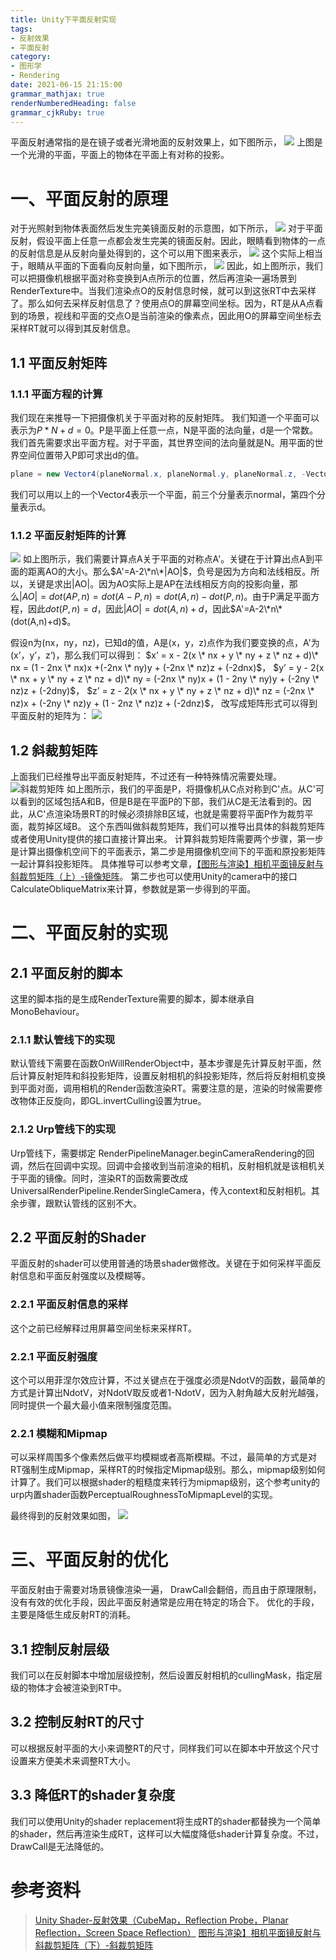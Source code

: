 ```yaml
---
title: Unity下平面反射实现
tags: 
- 反射效果
- 平面反射
category: 
- 图形学
- Rendering
date: 2021-06-15 21:15:00
grammar_mathjax: true
renderNumberedHeading: false
grammar_cjkRuby: true
---
```


平面反射通常指的是在镜子或者光滑地面的反射效果上，如下图所示，
![](https://raw.githubusercontent.com/xpc-yx/markdown_img/master/小书匠/平面反射示意图.jpg)
上图是一个光滑的平面，平面上的物体在平面上有对称的投影。

# 一、平面反射的原理
对于光照射到物体表面然后发生完美镜面反射的示意图，如下所示，
![](https://raw.githubusercontent.com/xpc-yx/markdown_img/master/小书匠/镜面反射.png)
对于平面反射，假设平面上任意一点都会发生完美的镜面反射。因此，眼睛看到物体的一点的反射信息是从反射向量处得到的，这个可以用下图来表示，
![](https://raw.githubusercontent.com/xpc-yx/markdown_img/master/小书匠/视线反射方向.png)
这个实际上相当于，眼睛从平面的下面看向反射向量，如下图所示，
![](https://raw.githubusercontent.com/xpc-yx/markdown_img/master/小书匠/平面反射原理.png)
因此，如上图所示，我们可以把摄像机根据平面对称变换到A点所示的位置，然后再渲染一遍场景到RenderTexture中。当我们渲染点O的反射信息时候，就可以到这张RT中去采样了。那么如何去采样反射信息了？使用点O的屏幕空间坐标。因为，RT是从A点看到的场景，视线和平面的交点O是当前渲染的像素点，因此用O的屏幕空间坐标去采样RT就可以得到其反射信息。

## 1.1 平面反射矩阵
### 1.1.1 平面方程的计算
我们现在来推导一下把摄像机关于平面对称的反射矩阵。
我们知道一个平面可以表示为$P*N+d=0$。P是平面上任意一点，N是平面的法向量，d是一个常数。我们首先需要求出平面方程。对于平面，其世界空间的法向量就是N。用平面的世界空间位置带入P即可求出d的值。
``` csharp
plane = new Vector4(planeNormal.x, planeNormal.y, planeNormal.z, -Vector3.Dot(planeNormal, planePosition) - Offset);
```
我们可以用以上的一个Vector4表示一个平面，前三个分量表示normal，第四个分量表示d。

### 1.1.2 平面反射矩阵的计算
![](https://raw.githubusercontent.com/xpc-yx/markdown_img/master/小书匠/平面反射矩阵推导.jpg)
如上图所示，我们需要计算点A关于平面的对称点A'。关键在于计算出点A到平面的距离AO的大小。那么$A'=A-2\*n\*|AO|$，负号是因为方向和法线相反。所以，关键是求出|AO|。因为AO实际上是AP在法线相反方向的投影向量，那么$|AO|=dot(AP,n)=dot(A-P,n)=dot(A,n)-dot(P,n)$。由于P满足平面方程，因此$dot(P,n)=d$，因此$|AO|=dot(A,n)+d$，因此$A'=A-2\*n\*(dot(A,n)+d)$。

假设n为(nx，ny，nz)，已知d的值，A是(x，y，z)点作为我们要变换的点，A'为(x’，y’，z‘)，那么我们可以得到：
$x’ = x - 2(x \* nx + y \* ny + z \* nz + d)\* nx = (1 - 2nx \* nx)x +(-2nx \* ny)y + (-2nx \* nz)z + (-2dnx)$，
$y’ = y - 2(x \* nx + y \* ny + z \* nz + d)\* ny = (-2nx \* ny)x + (1 - 2ny \* ny)y + (-2ny \* nz)z + (-2dny)$，
$z’ = z - 2(x \* nx + y \* ny + z \* nz + d)\* nz = (-2nx \* nz)x  + (-2ny \* nz)y + (1 - 2nz \* nz)z + (-2dnz)$，
改写成矩阵形式可以得到平面反射的矩阵为：
![](https://raw.githubusercontent.com/xpc-yx/markdown_img/master/小书匠/平面反射矩阵.jpg)

## 1.2 斜裁剪矩阵
上面我们已经推导出平面反射矩阵，不过还有一种特殊情况需要处理。
![斜裁剪矩阵](https://raw.githubusercontent.com/xpc-yx/markdown_img/master/小书匠/斜裁剪矩阵.jpg)
如上图所示，我们的平面是P，将摄像机从C点对称到C'点。从C'可以看到的区域包括A和B，但是B是在平面P的下部，我们从C是无法看到的。因此，从C'点渲染场景RT的时候必须排除B区域，也就是需要将平面P作为裁剪平面，裁剪掉区域B。
这个东西叫做斜裁剪矩阵，我们可以推导出具体的斜裁剪矩阵或者使用Unity提供的接口直接计算出来。
计算斜裁剪矩阵需要两个步骤，第一步是计算出摄像机空间下的平面表示，第二步是用摄像机空间下的平面和原投影矩阵一起计算斜投影矩阵。
具体推导可以参考文章，[【图形与渲染】相机平面镜反射与斜裁剪矩阵（上）-镜像矩阵](https://blog.csdn.net/mobilebbki399/article/details/79491825)。
第二步也可以使用Unity的camera中的接口CalculateObliqueMatrix来计算，参数就是第一步得到的平面。

# 二、平面反射的实现

## 2.1 平面反射的脚本
这里的脚本指的是生成RenderTexture需要的脚本，脚本继承自MonoBehaviour。

### 2.1.1 默认管线下的实现
默认管线下需要在函数OnWillRenderObject中，基本步骤是先计算反射平面，然后计算反射矩阵和斜投影矩阵，设置反射相机的斜投影矩阵，然后将反射相机变换到平面对面，调用相机的Render函数渲染RT。需要注意的是，渲染的时候需要修改物体正反旋向，即GL.invertCulling设置为true。

### 2.1.2 Urp管线下的实现
Urp管线下，需要绑定 RenderPipelineManager.beginCameraRendering的回调，然后在回调中实现。回调中会接收到当前渲染的相机，反射相机就是该相机关于平面的镜像。同时，渲染RT的函数需要改成UniversalRenderPipeline.RenderSingleCamera，传入context和反射相机。其余步骤，跟默认管线的区别不大。

## 2.2 平面反射的Shader
平面反射的shader可以使用普通的场景shader做修改。关键在于如何采样平面反射信息和平面反射强度以及模糊等。

### 2.2.1 平面反射信息的采样
这个之前已经解释过用屏幕空间坐标来采样RT。

### 2.2.1 平面反射强度
这个可以用菲涅尔效应计算，不过关键点在于强度必须是NdotV的函数，最简单的方式是计算出NdotV，对NdotV取反或者1-NdotV，因为入射角越大反射光越强，同时提供一个最大最小值来限制强度范围。

### 2.2.1 模糊和Mipmap
可以采样周围多个像素然后做平均模糊或者高斯模糊。不过，最简单的方式是对RT强制生成Mipmap，采样RT的时候指定Mipmap级别。那么，mipmap级别如何计算了。我们可以根据shader的粗糙度来转行为mipmap级别，这个参考unity的urp内置shader函数PerceptualRoughnessToMipmapLevel的实现。

最终得到的反射效果如图，
![](https://raw.githubusercontent.com/xpc-yx/markdown_img/master/小书匠/平面反射.jpg)

# 三、平面反射的优化
平面反射由于需要对场景镜像渲染一遍， DrawCall会翻倍，而且由于原理限制，没有有效的优化手段，因此平面反射通常是应用在特定的场合下。
优化的手段，主要是降低生成反射RT的消耗。

## 3.1 控制反射层级
我们可以在反射脚本中增加层级控制，然后设置反射相机的cullingMask，指定层级的物体才会被渲染到RT中。

## 3.2 控制反射RT的尺寸
可以根据反射平面的大小来调整RT的尺寸，同样我们可以在脚本中开放这个尺寸设置来方便美术来调整RT大小。

## 3.3 降低RT的shader复杂度
我们可以使用Unity的shader replacement将生成RT的shader都替换为一个简单的shader，然后再渲染生成RT，这样可以大幅度降低shader计算复杂度。不过，DrawCall是无法降低的。

# 参考资料
> [Unity Shader-反射效果（CubeMap，Reflection Probe，Planar Reflection，Screen Space Reflection）](https://blog.csdn.net/puppet_master/article/details/80808486)
> [图形与渲染】相机平面镜反射与斜裁剪矩阵（下）-斜裁剪矩阵](https://blog.csdn.net/mobilebbki399/article/details/79491863)